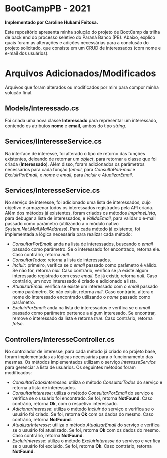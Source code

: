 # BootCampPB - 2021

**Implementado por Caroline Hukami Feitosa.**

Este repositório apresenta minha solução do projeto de BootCamp da trilha de back end do processo seletivo do Paraná Banco (PB). Abaixo, explico quais foram as alterações e adições necessárias para a conclusão do projeto solicitado, que consiste em um CRUD de interessados (com nome e e-mail dos usuários).

# Arquivos Adicionados/Modificados

Arquivos que foram alterados ou modificados por mim para compor minha solução final.

## Models/Interessado.cs

Foi criada uma nova classe **Interessado** para representar um interessado, contendo os atributos **nome** e **email**, ambos do tipo *string*. 

## Services/IInteresseService.cs

Na interface de interesse, foi alterado o tipo de retorno das funções existentes, deixando de retornar um *object*, para retornar a classe que foi criada (**Interessado**). Além disso, foram adicionados os parâmetros necessários para cada função (*email*, para *ConsultaPorEmail* e *ExcluirPorEmail*, e *nome* e *email*, para *Incluir* e *AtualizarEmail*.

## Services/InteresseService.cs

No serviço de interesse, foi adicionado uma lista de interessados, cujo objetivo é armazenar todos os interessados registrados pela API criada. Além dos métodos já existentes, foram criados os métodos *ImprimeLista*, para debugar a lista de interessados, e *ValidaEmail*, para validar o e-mail passado como parâmetro (utilizando a o módulo nativo *System.Net.Mail.MailAddress*). Para cada método já existente, foi implementada a lógica necessária para realizar cada método:

 - *ConsultarPorEmail*: anda na lista de interessados, buscando o *email* passado como parâmetro. Se o interessado for encontrado, retorna ele. Caso contrário, retorna *null*.
 - *ConsultarTodos*: retorna a lista de interessados.
 - *Incluir*: primeiro, verifica se o *email* passado como parâmetro é válido. Se não for, retorna *null*. Caso contrário, verifica se já existe algum interessado registrado com esse *email*. Se já existir, retorna *null*. Caso contrário, um novo interessado é criado e adicionado a lista.
 - *AtualizarEmail*: verifica se existe um interessado com o *email* passado como parâmetro. Se não existir, retorna *null*. Caso contrário, altera o nome do interessado encontrado utilizando o *nome* passado como parâmetro.
 - *ExcluirPorEmail*: anda na lista de interessados e verifica se o *email* passado como parâmetro pertence a algum interesado. Se encontrar, remove o interessado da lista e retorna *true*. Caso contrário, retorna *false*.

## Controllers/InteresseController.cs

No controlador de interesse, para cada método já criado no projeto base, foram implementadas as lógicas necessárias para o funcionamento das mesmas. Os métodos implementados utilizam o serviço *InteresseService* para gerenciar a lista de usuários. Os seguintes métodos foram modificados:

 - *ConsultarTodosInteresses*: utiliza o método *ConsultarTodos* do serviço e retorna a lista de interessados.
 - *ConsultarInteresse*: utiliza o método *ConsultarPorEmail* do serviço e verifica se o usuário foi encontrado. Se foi, retorna **NotFound**. Caso contrário, retorna **Ok**, com o respetivo interessado.
 - *AdicionarInteresse*: utiliza o método *Incluir* do serviço e verifica se o usuário foi criado. Se foi, retorna **Ok** com os dados do mesmo. Caso contrário, retorna **NotFound**.
 - *AtualizarInteresse*: utiliza o método *AtualizarEmail* do serviço e verifica se o usuário foi atualizado. Se foi, retorna **Ok** com os dados do mesmo. Caso contrário, retorna **NotFound**.
 - *ExcluirInteresse*: utiliza o método *ExcluirInteresse* do servivço e verifica se o usuário foi excluído. Se foi, retorna **Ok**. Caso contrário, retorna **NotFound**.
